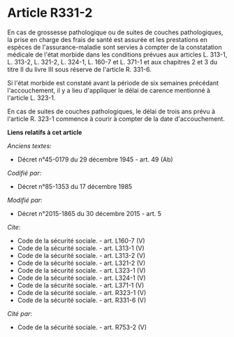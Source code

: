 # Article R331-2

En cas de grossesse pathologique ou de suites de couches pathologiques, la prise en charge des frais de santé est assurée et
les prestations en espèces de l'assurance-maladie sont servies à compter de la constatation médicale de l'état morbide dans
les conditions prévues aux articles L. 313-1, L. 313-2, L. 321-2, L. 324-1, L. 160-7 et L. 371-1 et aux chapitres 2 et 3 du
titre II du livre III sous réserve de l'article R. 331-6. 

Si l'état morbide est constaté avant la période de six semaines précédant l'accouchement, il y a lieu d'appliquer le délai de
carence mentionné à l'article L. 323-1. 

En cas de suites de couches pathologiques, le délai de trois ans prévu à l'article R. 323-1 commence à courir à compter de la
date d'accouchement.

**Liens relatifs à cet article**

_Anciens textes_:

  - Décret n°45-0179 du 29 décembre 1945 - art. 49 (Ab)

_Codifié par_:

  - Décret n°85-1353 du 17 décembre 1985

_Modifié par_:

  - Décret n°2015-1865 du 30 décembre 2015 - art. 5

_Cite_:

  - Code de la sécurité sociale. - art. L160-7 (V)
  - Code de la sécurité sociale. - art. L313-1 (V)
  - Code de la sécurité sociale. - art. L313-2 (V)
  - Code de la sécurité sociale. - art. L321-2 (V)
  - Code de la sécurité sociale. - art. L323-1 (V)
  - Code de la sécurité sociale. - art. L324-1 (V)
  - Code de la sécurité sociale. - art. L371-1 (V)
  - Code de la sécurité sociale. - art. R323-1 (V)
  - Code de la sécurité sociale. - art. R331-6 (V)

_Cité par_:

  - Code de la sécurité sociale. - art. R753-2 (V)
